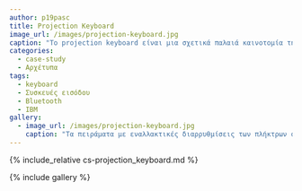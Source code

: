 ```yaml
---
author: p19pasc
title: Projection Keyboard
image_url: /images/projection-keyboard.jpg
caption: "Το projection keyboard είναι μια σχετικά παλαιά καινοτομία της IBM αλλά εντυπωσιακή, αφού αποικονίζοντας ένα άυλο πληκτρολόγιο πλήρης λειτουργικό νομίζουμε πως ζούμε στο μέλλον, ενώ η κατασκευή του είναι εξίσου λιτή."
categories:
  - case-study
  - Αρχέτυπα
tags:
  - keyboard
  - Συσκευές εισόδου
  - Bluetooth
  - IBM 
gallery:
  - image_url: /images/projection-keyboard.jpg 
    caption: "Τα πειράματα με εναλλακτικές διαρρυθμίσεις των πλήκτρων σε ένα απλό τραπεζικό ATM έδειξαν ότι ακόμη και αν δεν υπάρχει ουσιαστική διαφορά στην πραγματική απόδοση της διάδρασης, οι χρήστες αντιλαμβάνονται κάποια διαφορά, η οποία μπορεί να ερμηνευθεί από τη σκοπιά της αισθητικής." 
---
```


{% include_relative cs-projection_keyboard.md %}

{% include gallery %}
